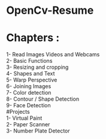 # OpenCv-Resume
# Chapters : 
1- Read Images Videos and Webcams <br/>
2- Basic Functions<br/>
3- Resizing and cropping<br/>
4- Shapes and Text<br/>
5- Warp Perspective<br/>
6- Joining Images<br/>
7- Color detection<br/>
8- Contour / Shape Detection<br/>
9- Face Detection<br/>
#Projects<br/>
1- Virtual Paint<br/>
2- Paper Scanner<br/>
3- Number Plate Detector<br/>
